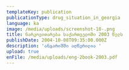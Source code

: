 ```yaml
---
templateKey: publication
publicationType: drug_situation_in_georgia
language: ka
image: /media/uploads/screenshot-18-.png
title: ნარკოვითარება საქართველოში 2003 წელს
publishDate: 2004-10-08T09:35:00.000Z
description: 'ანგარიშში აღწერილია '
upload: true
enFile: /media/uploads/eng-2book-2003.pdf
---
```


